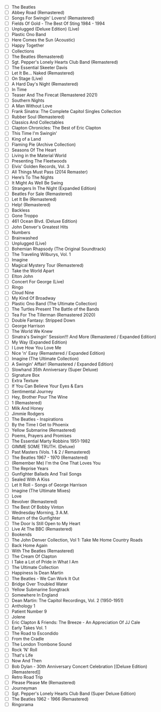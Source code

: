 - [ ] The Beatles
- [ ] Abbey Road (Remastered)
- [ ] Songs For Swingin' Lovers! (Remastered)
- [ ] Fields Of Gold - The Best Of Sting 1984 - 1994
- [ ] Unplugged (Deluxe Edition) (Live)
- [ ] Plastic Ono Band
- [ ] Here Comes the Sun (Acoustic)
- [ ] Happy Together
- [ ] Collections
- [ ] The Beatles (Remastered)
- [ ] Sgt. Pepper's Lonely Hearts Club Band (Remastered)
- [ ] The Essential Skeeter Davis
- [ ] Let It Be... Naked (Remastered)
- [ ] On Stage (Live)
- [ ] A Hard Day's Night (Remastered)
- [ ] In Time
- [ ] Teaser And The Firecat (Remastered 2021)
- [ ] Southern Nights
- [ ] A Man Without Love
- [ ] Frank Sinatra: The Complete Capitol Singles Collection
- [ ] Rubber Soul (Remastered)
- [ ] Classics And Collectables
- [ ] Clapton Chronicles: The Best of Eric Clapton
- [ ] This Time I'm Swingin'
- [ ] King of a Land
- [ ] Flaming Pie (Archive Collection)
- [ ] Seasons Of The Heart
- [ ] Living in the Material World
- [ ] Presenting The Fleetwoods
- [ ] Elvis' Golden Records, Vol. 3
- [ ] All Things Must Pass (2014 Remaster)
- [ ] Here’s To The Nights
- [ ] It Might As Well Be Swing
- [ ] Strangers In The Night (Expanded Edition)
- [ ] Beatles For Sale (Remastered)
- [ ] Let It Be (Remastered)
- [ ] Help! (Remastered)
- [ ] Backless
- [ ] Gone Troppo
- [ ] 461 Ocean Blvd. (Deluxe Edition)
- [ ] John Denver's Greatest Hits
- [ ] Numbers
- [ ] Brainwashed
- [ ] Unplugged (Live)
- [ ] Bohemian Rhapsody (The Original Soundtrack)
- [ ] The Traveling Wilburys, Vol. 1
- [ ] Imagine
- [ ] Magical Mystery Tour (Remastered)
- [ ] Take the World Apart
- [ ] Elton John
- [ ] Concert For George (Live)
- [ ] Ringo
- [ ] Cloud Nine
- [ ] My Kind Of Broadway
- [ ] Plastic Ono Band (The Ultimate Collection)
- [ ] The Turtles Present The Battle of the Bands
- [ ] Tea For The Tillerman (Remastered 2020)
- [ ] Double Fantasy: Stripped Down
- [ ] George Harrison
- [ ] The World We Knew
- [ ] Sinatra's Swingin' Session!!! And More (Remastered / Expanded Edition)
- [ ] My Way (Expanded Edition)
- [ ] I Love How You Love Me
- [ ] Nice 'n' Easy (Remastered / Expanded Edition)
- [ ] Imagine (The Ultimate Collection)
- [ ] A Swingin' Affair! (Remastered / Expanded Edition)
- [ ] Slowhand 35th Anniversary (Super Deluxe)
- [ ] Signature Box
- [ ] Extra Texture
- [ ] If You Can Believe Your Eyes & Ears
- [ ] Sentimental Journey
- [ ] Hey, Brother Pour The Wine
- [ ] 1 (Remastered)
- [ ] Milk And Honey
- [ ] Jimmie Rodgers
- [ ] The Beatles - Inspirations
- [ ] By the Time I Get to Phoenix
- [ ] Yellow Submarine (Remastered)
- [ ] Poems, Prayers and Promises
- [ ] The Essential Marty Robbins 1951-1982
- [ ] GIMME SOME TRUTH. (Deluxe)
- [ ] Past Masters (Vols. 1 & 2 / Remastered)
- [ ] The Beatles 1967 - 1970 (Remastered)
- [ ] (Remember Me) I'm the One That Loves You
- [ ] The Reprise Years
- [ ] Gunfighter Ballads And Trail Songs
- [ ] Sealed With A Kiss
- [ ] Let It Roll - Songs of George Harrison
- [ ] Imagine (The Ultimate Mixes)
- [ ] Love
- [ ] Revolver (Remastered)
- [ ] The Best Of Bobby Vinton
- [ ] Wednesday Morning, 3 A.M.
- [ ] Return of the Gunfighter
- [ ] The Door Is Still Open to My Heart
- [ ] Live At The BBC (Remastered)
- [ ] Bookends
- [ ] The John Denver Collection, Vol 1: Take Me Home Country Roads
- [ ] Back Home Again
- [ ] With The Beatles (Remastered)
- [ ] The Cream Of Clapton
- [ ] I Take a Lot of Pride in What I Am
- [ ] The Ultimate Collection
- [ ] Happiness Is Dean Martin
- [ ] The Beatles - We Can Work It Out
- [ ] Bridge Over Troubled Water
- [ ] Yellow Submarine Songtrack
- [ ] Somewhere In England
- [ ] Dean Martin: The Capitol Recordings, Vol. 2 (1950-1951)
- [ ] Anthology 1
- [ ] Patient Number 9
- [ ] Jolene
- [ ] Eric Clapton & Friends: The Breeze - An Appreciation Of JJ Cale
- [ ] Early Takes Vol. 1
- [ ] The Road to Escondido
- [ ] From the Cradle
- [ ] The London Trombone Sound
- [ ] Rock 'N' Roll
- [ ] That's Life
- [ ] Now And Then
- [ ] Bob Dylan - 30th Anniversary Concert Celebration [(Deluxe Edition) [Remastered]]
- [ ] Retro Road Trip
- [ ] Please Please Me (Remastered)
- [ ] Journeyman
- [ ] Sgt. Pepper's Lonely Hearts Club Band (Super Deluxe Edition)
- [ ] The Beatles 1962 - 1966 (Remastered)
- [ ] Ringorama
